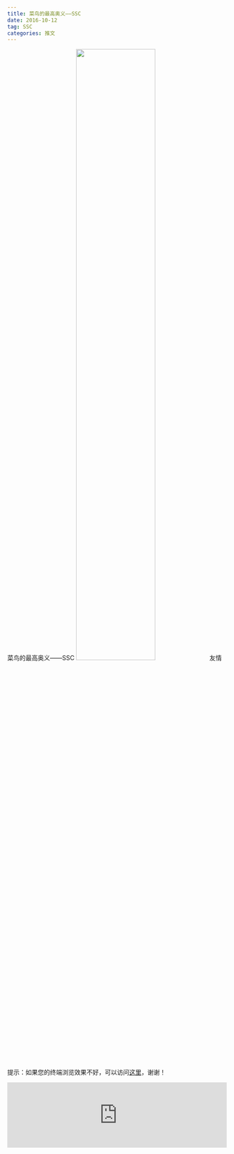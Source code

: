 ```yaml
---
title: 菜鸟的最高奥义——SSC
date: 2016-10-12
tag: SSC
categories: 推文
---
```

菜鸟的最高奥义——SSC
<img src="http://mmbiz.qpic.cn/mmbiz_png/ACviaWTBFxhYdrP5KtZx3ufyxQ52q7LHqAeZb9ibUrsQyCks2aOOJibWE9OpTflWxltK1HLyOIZjYibureLJw0co3g/0?wx_fmt.png" style="width: 60%; height: auto;"/><!--more-->
友情提示：如果您的终端浏览效果不好，可以访问[这里](https://stata-club.github.io/stata_article/2016-10-12.html)，谢谢！
<iframe src="https://stata-club.github.io/stata_article/2016-10-12.html" id="iframepage" frameborder="0" scrolling="no" marginheight="0" marginwidth="0" width="100%" onLoad="iFrameHeight()"></iframe>
<script type="text/javascript" language="javascript">
function iFrameHeight() {
var ifm= document.getElementById("iframepage");
var subWeb = document.frames ? document.frames["iframepage"].document : ifm.contentDocument;   
if(ifm != null && subWeb != null) {
 ifm.height = subWeb.body.scrollHeight;
} 
} 
</script> 